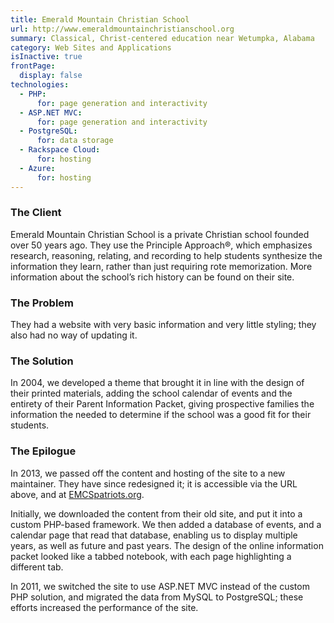 ```yaml
---
title: Emerald Mountain Christian School
url: http://www.emeraldmountainchristianschool.org
summary: Classical, Christ-centered education near Wetumpka, Alabama
category: Web Sites and Applications
isInactive: true
frontPage:
  display: false
technologies:
  - PHP:
      for: page generation and interactivity
  - ASP.NET MVC:
      for: page generation and interactivity
  - PostgreSQL:
      for: data storage
  - Rackspace Cloud:
      for: hosting
  - Azure:
      for: hosting
---
```

### The Client

Emerald Mountain Christian School is a private Christian school founded over 50 years ago. They use the Principle Approach&reg;, which emphasizes research, reasoning, relating, and recording to help students synthesize the information they learn, rather than just requiring rote memorization. More information about the school&rsquo;s rich history can be found on their site.

### The Problem

They had a website with very basic information and very little styling; they also had no way of updating it.

### The Solution

In 2004, we developed a theme that brought it in line with the design of their printed materials, adding the school calendar of events and the entirety of their Parent Information Packet, giving prospective families the information the needed to determine if the school was a good fit for their students.

### The Epilogue

In 2013, we passed off the content and hosting of the site to a new maintainer. They have since redesigned it; it is accessible via the URL above, and at [EMCSpatriots.org](http://emcspatriots.org "EMCS Patriots").

<hidden-section heading="The Process">

  Initially, we downloaded the content from their old site, and put it into a custom PHP-based framework. We then added a database of events, and a calendar page that read that database, enabling us to display multiple years, as well as future and past years. The design of the online information packet looked like a tabbed notebook, with each page highlighting a different tab.

  In 2011, we switched the site to use ASP.NET MVC instead of the custom PHP solution, and migrated the data from MySQL to PostgreSQL; these efforts increased the performance of the site.

</app-hide-section>
